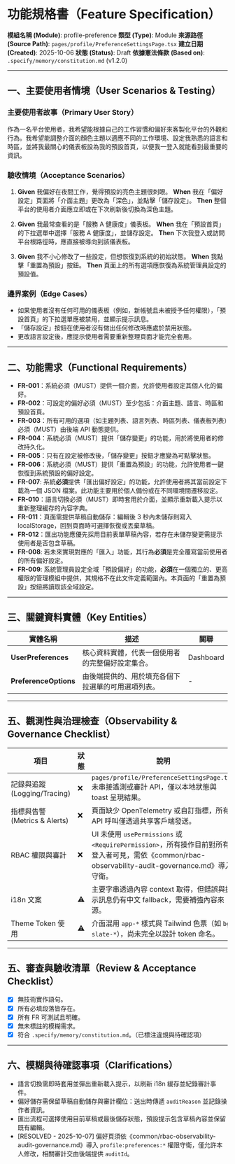 # 功能規格書（Feature Specification）

**模組名稱 (Module)**: profile-preference
**類型 (Type)**: Module
**來源路徑 (Source Path)**: `pages/profile/PreferenceSettingsPage.tsx`
**建立日期 (Created)**: 2025-10-06
**狀態 (Status)**: Draft
**依據憲法條款 (Based on)**: `.specify/memory/constitution.md` (v1.2.0)

---

## 一、主要使用者情境（User Scenarios & Testing）

### 主要使用者故事（Primary User Story）
作為一名平台使用者，我希望能根據自己的工作習慣和偏好來客製化平台的外觀和行為。我希望能調整介面的顏色主題以適應不同的工作環境、設定我熟悉的語言和時區，並將我最關心的儀表板設為我的預設首頁，以便我一登入就能看到最重要的資訊。

### 驗收情境（Acceptance Scenarios）
1.  **Given** 我偏好在夜間工作，覺得預設的亮色主題很刺眼。
    **When** 我在「偏好設定」頁面將「介面主題」更改為「深色」，並點擊「儲存設定」。
    **Then** 整個平台的使用者介面應立即或在下次刷新後切換為深色主題。

2.  **Given** 我最常查看的是「服務 A 健康度」儀表板。
    **When** 我在「預設首頁」的下拉選單中選擇「服務 A 健康度」，並儲存設定。
    **Then** 下次我登入或訪問平台根路徑時，應直接被導向到該儀表板。

3.  **Given** 我不小心修改了一些設定，但想恢復到系統的初始狀態。
    **When** 我點擊「重置為預設」按鈕。
    **Then** 頁面上的所有選項應恢復為系統管理員設定的預設值。

### 邊界案例（Edge Cases）
- 如果使用者沒有任何可用的儀表板（例如，新帳號且未被授予任何權限），「預設首頁」的下拉選單應被禁用，並顯示提示訊息。
- 「儲存設定」按鈕在使用者沒有做出任何修改時應處於禁用狀態。
- 更改語言設定後，應提示使用者需要重新整理頁面才能完全套用。

---

## 二、功能需求（Functional Requirements）

- **FR-001**：系統必須（MUST）提供一個介面，允許使用者設定其個人化的偏好。
- **FR-002**：可設定的偏好必須（MUST）至少包括：介面主題、語言、時區和預設首頁。
- **FR-003**：所有可用的選項（如主題列表、語言列表、時區列表、儀表板列表）必須（MUST）由後端 API 動態提供。
- **FR-004**：系統必須（MUST）提供「儲存變更」的功能，用於將使用者的修改持久化。
- **FR-005**：只有在設定被修改後，「儲存變更」按鈕才應變為可點擊狀態。
- **FR-006**：系統必須（MUST）提供「重置為預設」的功能，允許使用者一鍵恢復到系統預設的偏好設定。
- **FR-007**: 系統**必須**提供「匯出偏好設定」的功能，允許使用者將其當前設定下載為一個 JSON 檔案。此功能主要用於個人備份或在不同環境間遷移設定。
- **FR-010**：語言切換必須（MUST）即時套用於介面，並顯示重新載入提示以重新整理緩存的內容字典。
- **FR-011**：頁面需提供草稿自動儲存：編輯後 3 秒內未儲存則寫入 localStorage，回到頁面時可選擇恢復或丟棄草稿。
- **FR-012**：匯出功能應優先採用目前表單草稿內容，若存在未儲存變更需提示使用者是否包含草稿。
- **FR-008**: 若未來實現對應的「匯入」功能，其行為**必須**是完全覆寫當前使用者的所有偏好設定。
- **FR-009**: 系統管理員設定全域「預設偏好」的功能，**必須**在一個獨立的、更高權限的管理模組中提供，其規格不在此文件定義範圍內。本頁面的「重置為預設」按鈕將讀取該全域設定。

---

## 三、關鍵資料實體（Key Entities）
| 實體名稱 | 描述 | 關聯 |
|-----------|------|------|
| **UserPreferences** | 核心資料實體，代表一個使用者的完整偏好設定集合。 | Dashboard |
| **PreferenceOptions**| 由後端提供的、用於填充各個下拉選單的可用選項列表。 | - |

---

## 五、觀測性與治理檢查（Observability & Governance Checklist）

| 項目 | 狀態 | 說明 |
|------|------|------|
| 記錄與追蹤 (Logging/Tracing) | ❌ | `pages/profile/PreferenceSettingsPage.tsx` 未串接遙測或審計 API，僅以本地狀態與 toast 呈現結果。 |
| 指標與告警 (Metrics & Alerts) | ❌ | 頁面缺少 OpenTelemetry 或自訂指標，所有 API 呼叫僅透過共享客戶端發送。 |
| RBAC 權限與審計 | ❌ | UI 未使用 `usePermissions` 或 `<RequirePermission>`，所有操作目前對所有登入者可見，需依《common/rbac-observability-audit-governance.md》導入守衛。 |
| i18n 文案 | ⚠️ | 主要字串透過內容 context 取得，但錯誤與提示訊息仍有中文 fallback，需要補強內容來源。 |
| Theme Token 使用 | ⚠️ | 介面混用 `app-*` 樣式與 Tailwind 色票（如 `bg-slate-*`），尚未完全以設計 token 命名。 |

---

## 五、審查與驗收清單（Review & Acceptance Checklist）

- [x] 無技術實作語句。
- [x] 所有必填段落皆存在。
- [x] 所有 FR 可測試且明確。
- [x] 無未標註的模糊需求。
- [x] 符合 `.specify/memory/constitution.md`。（已標注違規與待確認項）

---

## 六、模糊與待確認事項（Clarifications）

- 語言切換需即時套用並彈出重新載入提示，以刷新 i18n 緩存並紀錄審計事件。
- 偏好儲存需保留草稿自動儲存與審計欄位：送出時傳遞 `auditReason` 並記錄操作者資訊。
- 匯出流程可選擇使用目前草稿或最後儲存狀態，預設提示包含草稿內容並保留既有編輯。
- [RESOLVED - 2025-10-07] 偏好頁須依《common/rbac-observability-audit-governance.md》導入 `profile:preferences:*` 權限守衛，僅允許本人修改，相關審計交由後端提供 `auditId`。